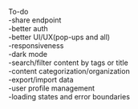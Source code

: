 To-do   
-share endpoint   
-better auth   
-better UI/UX(pop-ups and all)   
-responsiveness   
-dark mode   
-search/filter content by tags or title   
-content categorization/organization    
-export/import data   
-user profile management   
-loading states and error boundaries   
